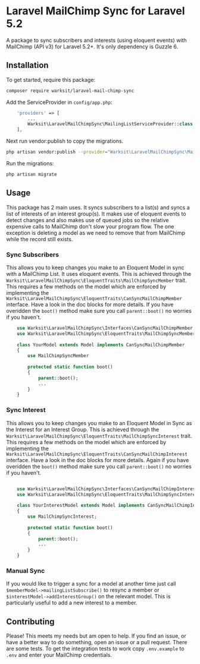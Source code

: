 # Laravel MailChimp Sync for Laravel 5.2

A package to sync subscribers and interests (using eloquent events) with MailChimp (API v3) for Laravel 5.2+. It's only dependency is Guzzle 6.

## Installation

To get started, require this package:

```bash
composer require warksit/laravel-mail-chimp-sync
```

Add the ServiceProvider  in `config/app.php`:

```php
    'providers' => [
        ...
        Warksit\LaravelMailChimpSync\MailingListServiceProvider::class,
    ],
```

Next run vendor:publish to copy the migrations.

```bash
php artisan vendor:publish --provider="Warksit\LaravelMailChimpSync\MailingListServiceProvider"
```

Run the migrations:

```bash
php artisan migrate

```

## Usage

This package has 2 main uses. It syncs subscribers to a list(s) and syncs a list of interests of an interest group(s). It makes use of eloquent events to detect changes and also makes use of queued jobs so the relative expensive calls to MailChimp don't slow your program flow. The one exception is deleting a model as we need to remove that from MailChimp while the record still exists.

### Sync Subscribers

This allows you to keep changes you make to an Eloquent Model in sync with a MailChimp List. It uses eloquent events. This is achieved through the ```Warksit\LaravelMailChimpSync\EloquentTraits\MailChimpSyncMember``` trait. This requires a few methods on the model which are enforced by implementing the ```Warksit\LaravelMailChimpSync\EloquentTraits\CanSyncMailChimpMember``` interface. Have a look in the doc blocks for more details. If you have overidden the ```boot()``` method make sure you call ```parent::boot()``` no worries if you haven't.

```php
    use Warksit\LaravelMailChimpSync\Interfaces\CanSyncMailChimpMember;
    use Warksit\LaravelMailChimpSync\EloquentTraits\MailChimpSyncMember;
    
    class YourModel extends Model implements CanSyncMailChimpMember
    {
        use MailChimpSyncMember
        
        protected static function boot()
        {
            parent::boot();
            ...
        }
    }
```

### Sync Interest

This allows you to keep changes you make to an Eloquent Model in Sync as the Interest for an Interest Group. This is achieved through the ```Warksit\LaravelMailChimpSync\EloquentTraits\MailChimpSyncInterest``` trait. This requires a few methods on the model which are enforced by implementing the ```Warksit\LaravelMailChimpSync\EloquentTraits\CanSyncMailChimpInterest``` interface. Have a look in the doc blocks for more details. Again if you have overidden the ```boot()``` method make sure you call ```parent::boot()``` no worries if you haven't.
```php

    use Warksit\LaravelMailChimpSync\Interfaces\CanSyncMailChimpInterest;
    use Warksit\LaravelMailChimpSync\EloquentTraits\MailChimpSyncInterest;
    
    class YourInterestModel extends Model implements CanSyncMailChimpInterest
    {
        use MailChimpSyncInterest;
        
        protected static function boot()
        {
            parent::boot();
            ...
        }
    }
```

### Manual Sync

If you would like to trigger a sync for a model at another time just call ```$memberModel->mailingListSubscribe()``` to resync a member or ```$interestModel->addInterestGroup()``` on the relevant model. This is particularly useful to add a new interest to a member.

## Contributing

Please! This meets my needs but am open to help. If you find an issue, or have a better way to do something, open an issue or a pull request. There are some tests. To get the integration tests to work copy ```.env.example``` to ```.env``` and enter your MailChimp credentials.